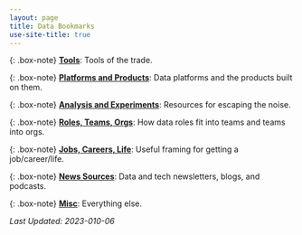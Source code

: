 ```yaml
---
layout: page
title: Data Bookmarks
use-site-title: true
---
```


{: .box-note}
[**Tools**](https://pdtenpas.github.io/pages/bookmarks/tools/): Tools of the trade.

{: .box-note}
[**Platforms and Products**](https://pdtenpas.github.io/pages/bookmarks/platforms_products/): Data platforms and the products built on them.

{: .box-note}
[**Analysis and Experiments**](https://pdtenpas.github.io/pages/bookmarks/analysis_experiments/): Resources for escaping the noise.

{: .box-note}
[**Roles, Teams, Orgs**](https://pdtenpas.github.io/pages/bookmarks/roles_teams_orgs/): How data roles fit into teams and teams into orgs.

{: .box-note}
[**Jobs, Careers, Life**](https://pdtenpas.github.io/pages/bookmarks/jobs_careers_life/): Useful framing for getting a job/career/life.

{: .box-note}
[**News Sources**](https://pdtenpas.github.io/pages/bookmarks/sources/): Data and tech newsletters, blogs, and podcasts.

{: .box-note}
[**Misc**](https://pdtenpas.github.io/pages/bookmarks/misc/): Everything else.

*Last Updated: 2023-010-06*
